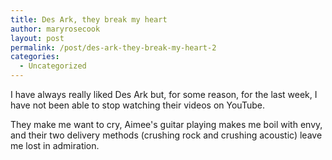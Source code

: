 ```yaml
---
title: Des Ark, they break my heart
author: maryrosecook
layout: post
permalink: /post/des-ark-they-break-my-heart-2
categories:
  - Uncategorized
---
```

I have always really liked Des Ark but, for some reason, for the last week, I have not been able to stop watching their videos on YouTube.

They make me want to cry, Aimee's guitar playing makes me boil with envy, and their two delivery methods (crushing rock and crushing acoustic) leave me lost in admiration.
